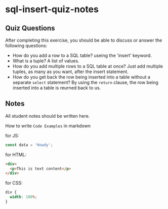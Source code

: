 # sql-insert-quiz-notes

## Quiz Questions

After completing this exercise, you should be able to discuss or answer the following questions:

- How do you add a row to a SQL table?
  useing the 'insert' keyword.
- What is a tuple?
  A list of values.
- How do you add multiple rows to a SQL table at once?
  Just add multiple tuples, as many as you want, after the insert statement.
- How do you get back the row being inserted into a table without a separate `select` statement?
  By using the `return` clause, the row being inserted into a table is reurned back to us.

## Notes

All student notes should be written here.

How to write `Code Examples` in markdown

for JS:

```javascript
const data = 'Howdy';
```

for HTML:

```html
<div>
  <p>This is text content</p>
</div>
```

for CSS:

```css
div {
  width: 100%;
}
```
